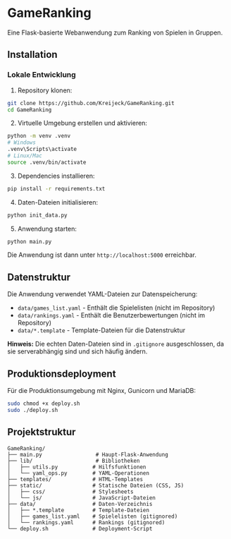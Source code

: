 # GameRanking

Eine Flask-basierte Webanwendung zum Ranking von Spielen in Gruppen.

## Installation

### Lokale Entwicklung

1. Repository klonen:
```bash
git clone https://github.com/Kreijeck/GameRanking.git
cd GameRanking
```

2. Virtuelle Umgebung erstellen und aktivieren:
```bash
python -m venv .venv
# Windows
.venv\Scripts\activate
# Linux/Mac
source .venv/bin/activate
```

3. Dependencies installieren:
```bash
pip install -r requirements.txt
```

4. Daten-Dateien initialisieren:
```bash
python init_data.py
```

5. Anwendung starten:
```bash
python main.py
```

Die Anwendung ist dann unter `http://localhost:5000` erreichbar.

## Datenstruktur

Die Anwendung verwendet YAML-Dateien zur Datenspeicherung:

- `data/games_list.yaml` - Enthält die Spielelisten (nicht im Repository)
- `data/rankings.yaml` - Enthält die Benutzerbewertungen (nicht im Repository)
- `data/*.template` - Template-Dateien für die Datenstruktur

**Hinweis:** Die echten Daten-Dateien sind in `.gitignore` ausgeschlossen, da sie serverabhängig sind und sich häufig ändern.

## Produktionsdeployment

Für die Produktionsumgebung mit Nginx, Gunicorn und MariaDB:

```bash
sudo chmod +x deploy.sh
sudo ./deploy.sh
```

## Projektstruktur

```
GameRanking/
├── main.py                 # Haupt-Flask-Anwendung
├── lib/                    # Bibliotheken
│   ├── utils.py           # Hilfsfunktionen
│   └── yaml_ops.py        # YAML-Operationen
├── templates/             # HTML-Templates
├── static/                # Statische Dateien (CSS, JS)
│   ├── css/               # Stylesheets
│   └── js/                # JavaScript-Dateien
├── data/                  # Daten-Verzeichnis
│   ├── *.template         # Template-Dateien
│   ├── games_list.yaml    # Spielelisten (gitignored)
│   └── rankings.yaml      # Rankings (gitignored)
└── deploy.sh              # Deployment-Script
```